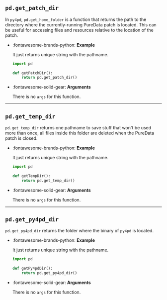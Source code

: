 ## `pd.get_patch_dir`

In `py4pd`, `pd.get_home_folder` is a function that returns the path to the directory where the currently-running PureData patch is located. This can be useful for accessing files and resources relative to the location of the patch. 

<div class="grid cards" markdown>

-   :fontawesome-brands-python: __Example__

    It just returns unique string with the pathname.
    
    ``` py
    import pd
	    
    def getPatchDir():
        return pd.get_patch_dir()

    ```

-   :fontawesome-solid-gear: __Arguments__

    There is no `args` for this function.
    
</div>


-------------------------------------- 


## `pd.get_temp_dir`

`pd.get_temp_dir` returns one pathname to save stuff that won't be used more than once, all files inside this folder are deleted when the PureData patch is closed.


<div class="grid cards" markdown>

-   :fontawesome-brands-python: __Example__

    It just returns unique string with the pathname.
    
    ``` py
    import pd
	    
    def getTempDir():
        return pd.get_temp_dir()

    ```

-   :fontawesome-solid-gear: __Arguments__

    There is no `args` for this function.
    
</div>

---

## `pd.get_py4pd_dir`

`pd.get_py4pd_dir` returns the folder where the binary of `py4pd` is located.

<div class="grid cards" markdown>

-   :fontawesome-brands-python: __Example__

    It just returns unique string with the pathname.
    
    ``` py
    import pd
	    
    def getPy4pdDir():
        return pd.get_py4pd_dir()

    ```

-   :fontawesome-solid-gear: __Arguments__

    There is no `args` for this function.
    
</div>


